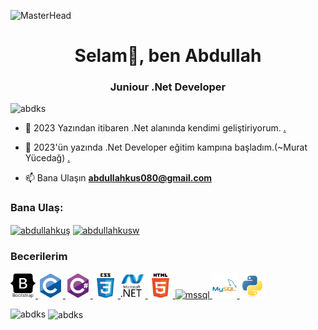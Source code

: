 ![MasterHead](https://i.ibb.co/KwvrJpR/Mor-ve-Pembe-Renkli-Yay-nc-Twitch-Banner.png)
<h1 align="center">Selam👋, ben Abdullah</h1>
<h3 align="center">Juniour .Net Developer</h3>

<p align="left"> <img src="https://komarev.com/ghpvc/?username=abdks&label=Profile%20views&color=0e75b6&style=flat" alt="abdks" /> </p>

- 🔭 2023 Yazından itibaren .Net alanında kendimi geliştiriyorum. [.](.)

- 🧬 2023'ün yazında .Net Developer eğitim kampına başladım.(~Murat Yücedağ) [.](.)

- 📫 Bana Ulaşın **abdullahkus080@gmail.com**

<h3 align="left">Bana Ulaş:</h3>
<p align="left">
<a href="https://linkedin.com/in/abdullahkuş" target="blank"><img align="center" src="https://raw.githubusercontent.com/rahuldkjain/github-profile-readme-generator/master/src/images/icons/Social/linked-in-alt.svg" alt="abdullahkuş" height="30" width="40" /></a>
<a href="https://instagram.com/abdullahkusw" target="blank"><img align="center" src="https://raw.githubusercontent.com/rahuldkjain/github-profile-readme-generator/master/src/images/icons/Social/instagram.svg" alt="abdullahkusw" height="30" width="40" /></a>
</p>

<h3 align="left">Becerilerim</h3>
<p align="left"> <a href="https://getbootstrap.com" target="_blank" rel="noreferrer"> <img src="https://raw.githubusercontent.com/devicons/devicon/master/icons/bootstrap/bootstrap-plain-wordmark.svg" alt="bootstrap" width="40" height="40"/> </a> <a href="https://www.cprogramming.com/" target="_blank" rel="noreferrer"> <img src="https://raw.githubusercontent.com/devicons/devicon/master/icons/c/c-original.svg" alt="c" width="40" height="40"/> </a> <a href="https://www.w3schools.com/cs/" target="_blank" rel="noreferrer"> <img src="https://raw.githubusercontent.com/devicons/devicon/master/icons/csharp/csharp-original.svg" alt="csharp" width="40" height="40"/> </a> <a href="https://www.w3schools.com/css/" target="_blank" rel="noreferrer"> <img src="https://raw.githubusercontent.com/devicons/devicon/master/icons/css3/css3-original-wordmark.svg" alt="css3" width="40" height="40"/> </a> <a href="https://dotnet.microsoft.com/" target="_blank" rel="noreferrer"> <img src="https://raw.githubusercontent.com/devicons/devicon/master/icons/dot-net/dot-net-original-wordmark.svg" alt="dotnet" width="40" height="40"/> </a> <a href="https://www.w3.org/html/" target="_blank" rel="noreferrer"> <img src="https://raw.githubusercontent.com/devicons/devicon/master/icons/html5/html5-original-wordmark.svg" alt="html5" width="40" height="40"/> </a> <a href="https://www.microsoft.com/en-us/sql-server" target="_blank" rel="noreferrer"> <img src="https://www.svgrepo.com/show/303229/microsoft-sql-server-logo.svg" alt="mssql" width="40" height="40"/> </a> <a href="https://www.mysql.com/" target="_blank" rel="noreferrer"> <img src="https://raw.githubusercontent.com/devicons/devicon/master/icons/mysql/mysql-original-wordmark.svg" alt="mysql" width="40" height="40"/> </a> <a href="https://www.python.org" target="_blank" rel="noreferrer"> <img src="https://raw.githubusercontent.com/devicons/devicon/master/icons/python/python-original.svg" alt="python" width="40" height="40"/> </a> </p>

<p><img align="left" src="https://github-readme-stats.vercel.app/api/top-langs?username=abdks&show_icons=true&locale=en&layout=compact" alt="abdks" /></p>

<p>&nbsp;<img align="center" src="https://github-readme-stats.vercel.app/api?username=abdks&show_icons=true&theme=dark&locale=en" alt="abdks" /></p>

